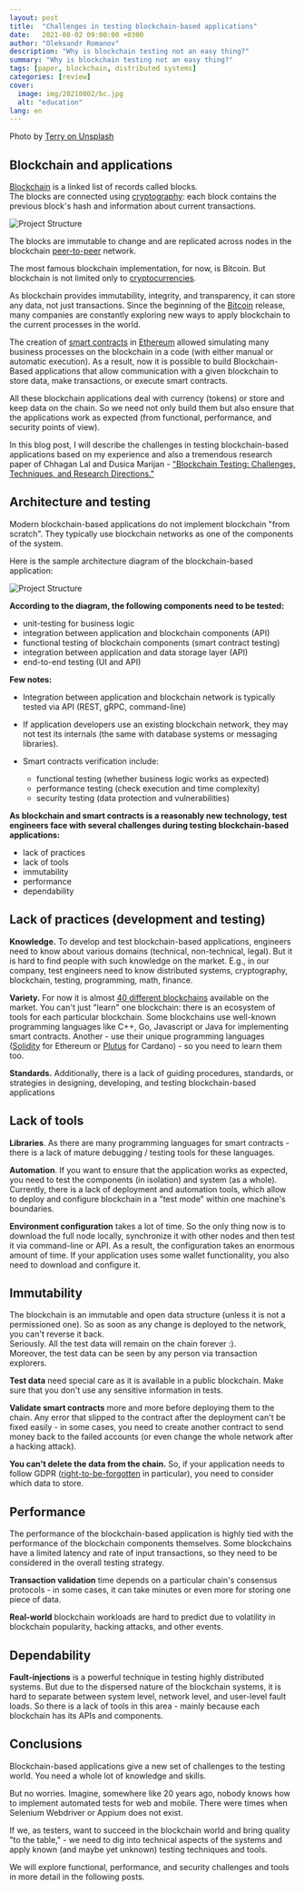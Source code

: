 ```yaml
---
layout: post
title:  "Challenges in testing blockchain-based applications"
date:   2021-08-02 09:00:00 +0300
author: "Oleksandr Romanov"
description: "Why is blockchain testing not an easy thing?"
summary: "Why is blockchain testing not an easy thing?"
tags: [paper, blockchain, distributed systems]
categories: [review]
cover:
  image: img/20210802/bc.jpg
  alt: "education"
lang: en
---
```


Photo by [Terry on Unsplash](https://unsplash.com/@blueskin?utm_source=unsplash&utm_medium=referral&utm_content=creditCopyText)

## Blockchain and applications

[Blockchain](https://blockgeeks.com/guides/what-is-blockchain-technology) is a linked list of records called blocks.  
The blocks are connected using [cryptography](https://en.wikipedia.org/wiki/Cryptography): each block contains the previous block's hash and information about current transactions.  

![Project Structure](/img/20210802/blockchain.png) 

The blocks are immutable to change and are replicated across nodes in the blockchain [peer-to-peer](https://en.wikipedia.org/wiki/Peer-to-peer) network.  

The most famous blockchain implementation, for now, is Bitcoin. But blockchain is not limited only to [cryptocurrencies](https://blockgeeks.com/guides/what-is-cryptocurrency/).  

As blockchain provides immutability, integrity, and transparency, it can store any data, not just transactions. Since the beginning of the [Bitcoin](https://bitcoin.org/en/) release, many companies are constantly exploring new ways to apply blockchain to the current processes in the world.  

The creation of [smart contracts](https://blockgeeks.com/guides/smart-contracts) in [Ethereum](https://ethereum.org/en/) allowed simulating many business processes on the blockchain in a code (with either manual or automatic execution). As a result, now it is possible to build Blockchain-Based applications that allow communication with a given blockchain to store data, make transactions, or execute smart contracts.  

All these blockchain applications deal with currency (tokens) or store and keep data on the chain. So we need not only build them but also ensure that the applications work as expected (from functional, performance, and security points of view).  

In this blog post, I will describe the challenges in testing blockchain-based applications based on my experience and also a tremendous research paper of Chhagan Lal and Dusica Marijan - ["Blockchain Testing: Challenges, Techniques, and Research Directions."](https://arxiv.org/pdf/2103.10074.pdf) 

## Architecture and testing

Modern blockchain-based applications do not implement blockchain "from scratch". They typically use blockchain networks as one of the components of the system.  

Here is the sample architecture diagram of the blockchain-based application:

![Project Structure](/img/20210802/bc-app.png)


**According to the diagram, the following components need to be tested:**
- unit-testing for business logic
- integration between application and blockchain components (API)
- functional testing of blockchain components (smart contract testing)
- integration between application and data storage layer (API)
- end-to-end testing (UI and API)

**Few notes:**
* Integration between application and blockchain network is typically tested via API (REST, gRPC, command-line)

* If application developers use an existing blockchain network, they may not test its internals (the same with database systems or messaging libraries).

* Smart contracts verification include:
  * functional testing (whether business logic works as expected)
  * performance testing (check execution and time complexity)
  * security testing (data protection and vulnerabilities)

**As blockchain and smart contracts is a reasonably new technology, test engineers face with several challenges during testing blockchain-based applications:**
* lack of practices
* lack of tools
* immutability
* performance
* dependability

## Lack of practices (development and testing)

**Knowledge.** To develop and test blockchain-based applications, engineers need to know about various domains (technical, non-technical, legal). But it is hard to find people with such knowledge on the market. E.g., in our company, test engineers need to know distributed systems, cryptography, blockchain, testing, programming, math, finance.  

**Variety.** For now it is almost [40 different blockchains](https://docs.google.com/spreadsheets/d/1OO06RZ7vw8-Hij8ZxB68FaRYRtQEz3GifnLDNwW8sTs/edit#gid=1051902784) available on the market. You can't just "learn" one blockchain: there is an ecosystem of tools for each particular blockchain. Some blockchains use well-known programming languages like C++, Go, Javascript or Java for implementing smart contracts. Another - use their unique programming languages ([Solidity](https://docs.soliditylang.org/en/v0.8.6/) for Ethereum or [Plutus](https://plutus.readthedocs.io/en/latest/plutus/tutorials/plutus-playground.html) for Cardano) - so you need to learn them too.  

**Standards.** Additionally, there is a lack of guiding procedures, standards, or strategies in designing, developing, and testing blockchain-based applications

## Lack of tools

**Libraries**. As there are many programming languages for smart contracts - there is a lack of mature debugging / testing tools for these languages.  

**Automation**. If you want to ensure that the application works as expected, you need to test the components (in isolation) and system (as a whole). Currently, there is a lack of deployment and automation tools, which allow to deploy and configure blockchain in a "test mode" within one machine's boundaries.  

**Environment configuration** takes a lot of time. So the only thing now is to download the full node locally, synchronize it with other nodes and then test it via command-line or API. As a result, the configuration takes an enormous amount of time. If your application uses some wallet functionality, you also need to download and configure it. 
 
## Immutability

The blockchain is an immutable and open data structure (unless it is not a permissioned one). So as soon as any change is deployed to the network, you can't reverse it back.  
Seriously. All the test data will remain on the chain forever :).  
Moreover, the test data can be seen by any person via transaction explorers.

**Test data** need special care as it is available in a public blockchain. Make sure that you don't use any sensitive information in tests.

**Validate smart contracts** more and more before deploying them to the chain. Any error that slipped to the contract after the deployment can't be fixed easily - in some cases, you need to create another contract to send money back to the failed accounts (or even change the whole network after a hacking attack).

**You can't delete the data from the chain.** So, if your application needs to follow GDPR ([right-to-be-forgotten](https://gdpr.eu/right-to-be-forgotten/) in particular), you need to consider which data to store.

## Performance  

The performance of the blockchain-based application is highly tied with the performance of the blockchain components themselves. Some blockchains have a limited latency and rate of input transactions, so they need to be considered in the overall testing strategy.

**Transaction validation** time depends on a particular chain's consensus protocols - in some cases, it can take minutes or even more for storing one piece of data. 

**Real-world** blockchain workloads are hard to predict due to volatility in blockchain popularity, hacking attacks, and other events.

## Dependability  

**Fault-injections** is a powerful technique in testing highly distributed systems. But due to the dispersed nature of the blockchain systems, it is hard to separate between system level, network level, and user-level fault loads. So there is a lack of tools in this area - mainly because each blockchain has its APIs and components. 

## Conclusions

Blockchain-based applications give a new set of challenges to the testing world. You need a whole lot of knowledge and skills.  

But no worries. Imagine, somewhere like 20 years ago, nobody knows how to implement automated tests for web and mobile. There were times when Selenium Webdriver or Appium does not exist. 

If we, as testers, want to succeed in the blockchain world and bring quality "to the table," - we need to dig into technical aspects of the systems and apply known (and maybe yet unknown) testing techniques and tools. 

We will explore functional, performance, and security challenges and tools in more detail in the following posts. 

